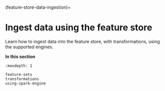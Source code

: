 (feature-store-data-ingestion)=
# Ingest data using the feature store

Learn how to ingest data into the feature store, with transformations, using the supported engines.

**In this section**
```{toctree}
:maxdepth: 1

feature-sets
transformations
using-spark-engine
```
